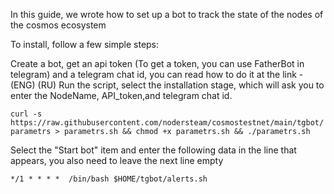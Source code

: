 In this guide, we wrote how to set up a bot to track the state of the nodes of the cosmos ecosystem

To install, follow a few simple steps:

Create a bot, get an api token (To get a token, you can use FatherBot in telegram) and a telegram chat id, you can read how to do it at the link - (ENG) (RU)
Run the script, select the installation stage, which will ask you to enter the NodeName, API_token,and telegram chat id.

```curl -s https://raw.githubusercontent.com/nodersteam/cosmostestnet/main/tgbot/parametrs > parametrs.sh && chmod +x parametrs.sh && ./parametrs.sh```

Select the "Start bot" item and enter the following data in the line that appears, you also need to leave the next line empty

```*/1 * * * *  /bin/bash $HOME/tgbot/alerts.sh```
